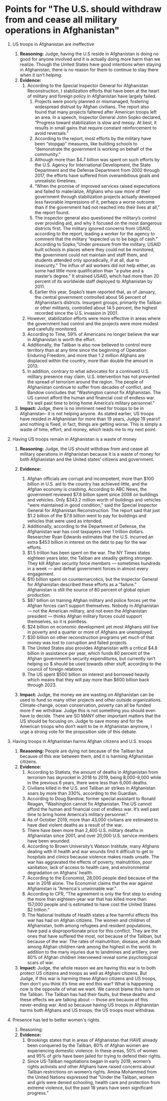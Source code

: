 # Points for "The U.S. should withdraw from and cease all military operations in Afghanistan"

1. US troops in Afghanistan are ineffective
   1. **Reasoning:** Judge, having the U.S reside in Afghanistan is doing no good for anyone involved and it is actually doing more harm than we realize. Though the United States have good intentions when staying in Afghanistan, there is no reason for them to continue to stay there when it isn’t helping.
   2. **Evidence:**
      1. According to the  Special Inspector General for Afghanistan Reconstruction, t stabilization efforts that have been at the heart of military and foreign policy in Afghanistan have largely failed.
         1. Projects were poorly planned or mismanaged, fostering widespread distrust by Afghan civilians. The report also found that many projects faltered after American troops left an area. In a speech, Inspector General John Sopko declared, “Progress toward stabilization is slow and messy. At best, it results in small gains that require constant reinforcement to avoid reversals." 
         2. According to the report, most efforts by the military have been “stopgap” measures, like building schools to “demonstrate the government is working on behalf of the community.” 
         3. Although more than $4.7 billion was spent on such efforts by the U.S. Agency for International Development, the State Department and the Defense Department from 2002 through 2017, the efforts have suffered from overambitious goals and unrealistic timelines. 
         4. “When the promise of improved services raised expectations and failed to materialize, Afghans who saw more of their government through stabilization projects actually developed less favorable impressions of it, perhaps a worse outcome than if the government had not reached into their lives at all,” the report found. 
         5. The inspector general also questioned the military’s control over providing aid, and why it focused on the most dangerous districts first. The military ignored concerns from USAID, according to the report, leading a worker for the agency to comment that the military “expected us to be bags of cash.” According to Sopko,“Under pressure from the military, USAID built schools in places where they could not be monitored, the government could not maintain and staff them, and students attended only sporadically, if at all, due to insecurity.” The influx of aid workers did not help either, as some had little more qualification than "a pulse and a master’s degree." It strained USAID, which had more than 20 percent of its worldwide staff deployed to Afghanistan by 2011. 
         6. Earlier this year, Sopko’s team reported that, as of January, the central government controlled about 56 percent of Afghanistan’s districts. Insurgent groups, primarily the Taliban or other militants, controlled about 14.5 percent, the highest recorded since the U.S. invasion in 2001.
      2. However, stabilization efforts were more effective in areas where the government had control and the projects were more modest and carefully monitored. 
      3. According to Time, 59% of Americans no longer believe the war in Afghanistan is worth the effort.
      4. Additionally, the Taliban is also now believed to control more territory than at any time since the beginning of Operation Enduring Freedom, and more than 1.2 million Afghans are displaced within the country, more than double the amount in 2013. 
      5. In addition, contrary to what advocates for a continued U.S. military presence may claim, U.S. intervention has not prevented the spread of terrorism around the region. The people of Afghanistan continue to suffer from decades of conflict, and Bandow concludes that “Washington cannot fix Afghanistan. The US cannot afford the human and financial cost of endless war. It’s well past time to bring home America’s military personnel.”
   3. **Impact:** Judge, there is no imminent need for troops to be in Afghanistan- it is not helping anyone. As stated earlier, US troops have resided in Afghanistan for more than 19 years, Judge 19 years!! and nothing is fixed, in fact, things are getting worse. This is simply a waste of time, effort, and money, which leads me to my next point.
2. Having US troops remain in Afghanistan is a waste of money
   1. **Reasoning:** Judge, the US should withdraw from and cease all military operations in Afghanistan because it is a waste of money for both Afghanistan and the United states’ citizens and government.
   2. **Evidence:**
      1. Afghan officials are corrupt and incompetent, more than \$100 billion in U.S. aid to the country has achieved little, and the Afghan economy is crashing. According to ABC News, the government reviewed \$7.8 billion spent since 2008 on buildings and vehicles. Only \$343.2 million worth of buildings and vehicles "were maintained in good condition," said the Special Inspector General for Afghanistan Reconstruction. The report said that just \$1.2 billion of the \$7.8 billion went to pay for buildings and vehicles that were used as intended.
      2. Additionally, according to the Department of Defense, the Afghanistan war has cost taxpayers over 1 trillion dollars. Researcher Ryan Edwards estimates that the U.S. incurred an extra \$453 billion in interest on the debt to pay for the war efforts.
      3. \$1.5 trillion has been spent on the war. The NY Times states eighteen years later, the Taliban are steadily getting stronger. They kill Afghan security force members — sometimes hundreds in a week — and defeat government forces in almost every engagement. 
      4. \$10 billion spent on counternarcotics, but the Inspector General for Afghanistan described these efforts as a “failure.” Afghanistan is still the source of 80 percent of global opium production. 
      5. \$87 billion on training Afghan military and police forces yet the Afghan forces can’t support themselves. Nobody in Afghanistan — not the American military, and not even the Afghanistan president — thinks Afghan military forces could support themselves, so it is pointless. 
      6. \$24 billion on economic development yet most Afghans still live in poverty and a quarter or more of Afghans are unemployed.  
      7. \$30 billion on other reconstruction programs yet much of that money was lost to corruption and failed projects. 
      8. The United States also provides Afghanistan with a critical \$4.8 billion in assistance per year, which funds 80 percent of the Afghan government’s security expenditures, but currently isn’t helping so \$ should be used towards other stuff, according to the council of foreign relations
      9. The US spent \$500 billion on interest and borrowed heavily which means that they will pay more than \$600 billion back through 2023. 

   3. **Impact:** Judge, the money we are wasting on Afghanistan can be used to fund so many other projects and other outside organizations. Climate-change, ocean conservation, poverty can all be funded more if we withdraw. Judge this is not something you should even have to decide. There are SO MANY other important matters that the US should be focusing on. Judge to save money and for the American troops who don’t want to be in Afghanistan anymore, I urge a strong vote for the proposition side of this debate.  

3. Having troops in Afghanistan harms Afghan citizens and U.S. troops
   1. **Reasoning:** People are dying not because of the Taliban but because of this war between them, and it is harming Afghanistan citizens. 
   2. **Evidence:**
      1. According to Statista, the amount of deaths in Afghanistan from terrorism has skyrocket in 2018 to 2019, being 8,000-9,000 while in the previous 6 years, there were less than 6,000 deaths.
      2. Civilians killed in the U.S. and Taliban air strikes in Afghanistan soars by more than 330%, according to the Guardian. 
      3. According to Doug Bandow, former special assistant to Ronald Reagan, “Washington cannot fix Afghanistan. The US cannot afford the human and financial cost of endless war. It’s well past time to bring home America’s military personnel.”
      4. As of October 2019, more than 43,000 civilians are estimated to have died violent deaths as a result of the war.
      5. There have been more than 2,400 U.S. military deaths in Afghanistan since 2001, and over 20,000 U.S. service members have been wounded.
      6. According to Brown University’s Watson Institute, many Afghans dealing with ill health and war wounds find it difficult to get to hospitals and clinics because violence makes roads unsafe. The war has aggravated the effects of poverty, malnutrition, poor sanitation, lack of access to health care, and environmental degradation on Afghans’ health.
      7. According to the Economist, 28,000 people died because of the war in 2018 alone. The Economist claims that the war against Afghanistan is "America's unwinnable war."
      8. According to CFR, “The agreement is only the first step to ending the more than eighteen-year war that has killed more than 157,000 people and is estimated to have cost the United States \$2 trillion.”
      9. The National Institute of Health states a few harmful effects this war has had on Afghan citizens. The women and children of Afghanistan, both among refugees and resident populations, have paid a disproportionate price for this conflict. They are the ones that have suffered the most, not because of the Taliban, but because of the war. The rates of  malnutrition, disease, and death among Afghan children rank among the highest in the world. In addition to the many injuries due to landmines and artillery, over 80% of Afghan children interviewed reveal some psychological scars of war.
   3. **Impact:** Judge, the whole reason we are having this war is to both protect US citizens and troops as well as Afghani citizens. But Judge, if this war is harming these Afghani citizens and US troops, then don’t you think it’s time we end this war? What is happening now is the opposite of what we want. We cannot blame this harm on the Taliban. The Taliban has had their faults, but these deaths and these effects we are talking about -- those are because of this never-ending war. And so because having US troops in Afghanistan harms both Afghans and US troops, the US troops must withdraw.

4. Presence has led to better women's rights
   1. Reasoning:
   2. **Evidence:** 
      1. Brookings states that in areas of Afghanistan that HAVE already been conquered by the Taliban, 80% of Afghan women are experiencing domestic violence. In these areas, 50% of women and 95% of girls have been jailed for trying to defend their rights. 
      2. Since US-Taliban negotiations began in early 2019, women’s rights activists and other Afghans have raised concerns about Taliban restrictions on women’s rights. Amina Mohammed from the United Nations expressed that “Under the Taliban, women and girls were denied schooling, health care and protection from extreme violence, but the past 18 years have seen significant progress.” 
